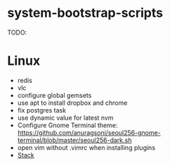 # system-bootstrap-scripts

TODO:

Linux
=====
- redis
- vlc
- configure global gemsets
- use apt to install dropbox and chrome
- fix postgres task
- use dynamic value for latest nvm
- Configure Gnome Terminal theme: https://github.com/anuragsoni/seoul256-gnome-terminal/blob/master/seoul256-dark.sh
- open vim without .vimrc when installing plugins
- [Stack](https://hackage.haskell.org/package/stack)
